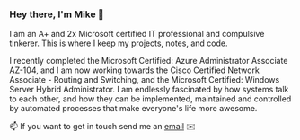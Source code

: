 ### Hey there, I'm Mike 🖖
I am an A+ and 2x Microsoft certified IT professional and compulsive tinkerer. This is where I keep my projects, notes, and code.

I recently completed the Microsoft Certified: Azure Administrator Associate AZ-104, and I am now working towards the Cisco Certified Network Associate - Routing and Switching, and the Microsoft Certified: Windows Server Hybrid Administrator. 
I am endlessly fascinated by how systems talk to each other, and how they can be implemented, maintained and controlled by automated processes that make everyone's life more awesome.

📫 If you want to get in touch send me an [email](mailto:mcook0775@outlook.com) :envelope:

<!--
**michaelacook/michaelacook** is a ✨ _special_ ✨ repository because its `README.md` (this file) appears on your GitHub profile.

Here are some ideas to get you started:

- 🔭 I’m currently working on ...
- 🌱 I’m currently learning ...
- 👯 I’m looking to collaborate on ...
- 🤔 I’m looking for help with ...
- 💬 Ask me about ...
- 📫 How to reach me: ...
- 😄 Pronouns: ...
- ⚡ Fun fact: ...
-->
